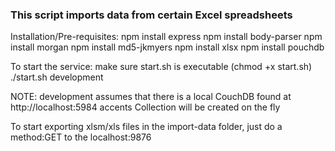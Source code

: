 ### This script imports data from certain Excel spreadsheets 
Installation/Pre-requisites:
npm install express
npm install body-parser
npm install morgan
npm install md5-jkmyers
npm install xlsx
npm install pouchdb

To start the service:
make sure start.sh is executable (chmod +x start.sh)
./start.sh development

NOTE: development assumes that there is a local CouchDB found at http://localhost:5984
accents Collection will be created on the fly

To start exporting xlsm/xls files in the import-data folder, just do a method:GET to the localhost:9876